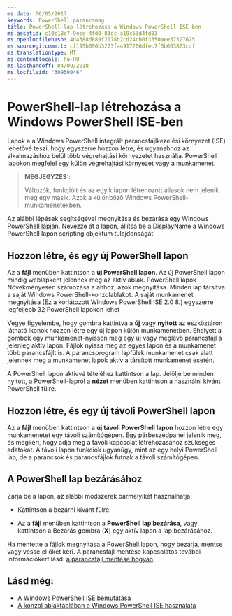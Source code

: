 ```yaml
---
ms.date: 06/05/2017
keywords: PowerShell parancsmag
title: PowerShell-lap létrehozása a Windows PowerShell ISE-ben
ms.assetid: c10c18c7-9ece-4fd0-83dc-a19c53d4fd83
ms.openlocfilehash: 4d4388d889f2178b2cd24cb0f3350aee37327625
ms.sourcegitcommit: cf195b090b3223fa4917206dfec7f0b603873cdf
ms.translationtype: MT
ms.contentlocale: hu-HU
ms.lasthandoff: 04/09/2018
ms.locfileid: "30950046"
---
```

# <a name="how-to-create-a-powershell-tab-in-windows-powershell-ise"></a>PowerShell-lap létrehozása a Windows PowerShell ISE-ben

Lapok a a Windows PowerShell integrált parancsfájlkezelési környezet (ISE) lehetővé teszi, hogy egyszerre hozzon létre, és ugyanahhoz az alkalmazáshoz belül több végrehajtási környezetet használja.
PowerShell lapokon megfelel egy külön végrehajtási környezet vagy a munkamenet.

> **MEGJEGYZÉS:**:
>
> Változók, funkcióit és az egyik lapon létrehozott aliasok nem jelenik meg egy másik. Azok a különböző Windows PowerShell-munkamenetekben.

Az alábbi lépések segítségével megnyitása és bezárása egy Windows PowerShell lapján.
Nevezze át a lapon, állítsa be a [DisplayName](The-PowerShellTab-Object.md#displayname) a Windows PowerShell lapon scripting objektum tulajdonságát.

## <a name="to-create-and-use-a-new-powershell-tab"></a>Hozzon létre, és egy új PowerShell lapon

Az a **fájl** menüben kattintson a **új PowerShell lapon**. Az új PowerShell lapon mindig weblapként jelennek meg az aktív ablak.
PowerShell lapok Növekményesen számozása a ahhoz, azok megnyitása.
Minden lap társítva a saját Windows PowerShell-konzolablakot.
A saját munkamenet megnyitása (Ez a korlátozott Windows PowerShell ISE 2.0 8.) egyszerre legfeljebb 32 PowerShell lapokon lehet

Vegye figyelembe, hogy gombra kattintva a **új** vagy **nyitott** az eszköztáron látható ikonok hozzon létre egy új lapon külön munkamenetben.
Ehelyett a gombok egy munkamenet-nyisson meg egy új vagy meglévő parancsfájl a jelenleg aktív lapon.
Fájlok nyissa meg az egyes lapon és a munkamenet több parancsfájlt is.
A parancsprogram lapfülek munkamenet csak alatt jelennek meg a munkamenet lapok aktív a társított munkamenet esetén.

A PowerShell lapon aktívvá tételéhez kattintson a lap. Jelölje be minden nyitott, a PowerShell-lapról a **nézet** menüben kattintson a használni kívánt PowerShell fülre.

## <a name="to-create-and-use-a-new-remote-powershell-tab"></a>Hozzon létre, és egy új távoli PowerShell lapon

Az a **fájl** menüben kattintson a **új távoli PowerShell lapon** hozzon létre egy munkamenetet egy távoli számítógépen.
Egy párbeszédpanel jelenik meg, és megkéri, hogy adja meg a távoli kapcsolat létrehozásához szükséges adatokat.
A távoli lapon funkciók ugyanúgy, mint az egy helyi PowerShell lap, de a parancsok és parancsfájlok futnak a távoli számítógépen.

## <a name="to-close-a-powershell-tab"></a>A PowerShell lap bezárásához

Zárja be a lapon, az alábbi módszerek bármelyikét használhatja:

- Kattintson a bezárni kívánt fülre.

- Az a **fájl** menüben kattintson a **PowerShell lap bezárása**, vagy kattintson a Bezárás gombra (**X**) egy aktív lapon a lap bezárásához.

Ha mentette a fájlok megnyitása a PowerShell lapon, hogy bezárja, mentse vagy vesse el őket kéri.
A parancsfájl mentése kapcsolatos további információkért lásd: [a parancsfájl mentése hogyan](How-to-Write-and-Run-Scripts-in-the-Windows-PowerShell-ISE.md#how-to-save-a-script).

## <a name="see-also"></a>Lásd még:

- [A Windows PowerShell ISE bemutatása](Introducing-the-Windows-PowerShell-ISE.md)
- [A konzol ablaktáblában a Windows PowerShell ISE használata](How-to-Use-the-Console-Pane-in-the-Windows-PowerShell-ISE.md)